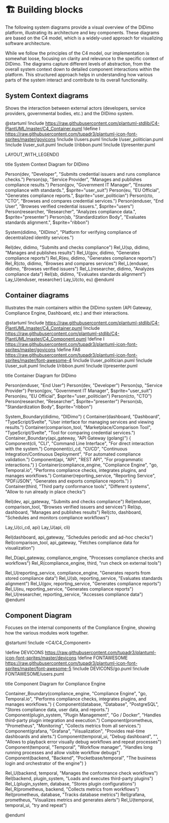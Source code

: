 <!--
SPDX-FileCopyrightText: 2024 Puria Nafisi Azizi
SPDX-FileCopyrightText: 2024 Puria Nafisi Azizi 
SPDX-FileCopyrightText: 2024 The Forkbomb Company

SPDX-License-Identifier: CC-BY-NC-SA-4.0
-->

# 🏗️ Building blocks



The following system diagrams provide a visual overview of the DIDimo platform, illustrating its architecture and key components. These diagrams are based on the C4 model, which is a widely-used approach for visualizing software architecture.

While we follow the principles of the C4 model, our implementation is somewhat loose, focusing on clarity and relevance to the specific context of DIDimo. The diagrams capture different levels of abstraction, from the overall system context down to detailed component interactions within the platform. This structured approach helps in understanding how various parts of the system interact and contribute to its overall functionality.


## System Context diagrams

Shows the interaction between external actors (developers, service providers, governmental bodies, etc.) and the DIDimo system.

@startuml
!include https://raw.githubusercontent.com/plantuml-stdlib/C4-PlantUML/master/C4_Container.puml
!define I https://raw.githubusercontent.com/tupadr3/plantuml-icon-font-sprites/master/govicons
!include I/users.puml
!include I/user_politician.puml
!include I/user_suit.puml
!include I/ribbon.puml
!include I/presenter.puml

LAYOUT_WITH_LEGEND()

title System Context Diagram for DIDimo

Person(dev, "Developer", "Submits credential issuers and runs compliance checks.")
Person(sp, "Service Provider", "Manages and publishes compliance results.")
Person(gov, "Government IT Manager", "Ensures compliance with standards.", $sprite="user_suit")
Person(eu, "EU Official", "Generates compliance reports.", $sprite="user_politician")
Person(cto, "CTO", "Browses and compares credential services.")
Person(enduser, "End User", "Browses verified credential issuers.", $sprite="users")
Person(researcher, "Researcher", "Analyzes compliance data.", $sprite="presenter")
Person(sb, "Standardization Body", "Evaluates standards alignment.", $sprite="ribbon")

System(didimo, "DIDimo", "Platform for verifying compliance of decentralized identity services.")

Rel(dev, didimo, "Submits and checks compliance")
Rel_U(sp, didimo, "Manages and publishes results")
Rel_U(gov, didimo, "Generates compliance reports")
Rel_R(eu, didimo, "Generates compliance reports")
Rel_R(cto, didimo, "Browses and compares services")
Rel_L(enduser, didimo, "Browses verified issuers")
Rel_L(researcher, didimo, "Analyzes compliance data")
Rel(sb, didimo, "Evaluates standards alignment")
Lay_U(enduser, researcher)
Lay_U(cto, eu)
@enduml

## Container diagrams
Illustrates the main containers within the DIDimo system (API Gateway, Compliance Engine, Dashboard, etc.) and their interactions.

@startuml
!include https://raw.githubusercontent.com/plantuml-stdlib/C4-PlantUML/master/C4_Container.puml
!include https://raw.githubusercontent.com/plantuml-stdlib/C4-PlantUML/master/C4_Component.puml
!define I https://raw.githubusercontent.com/tupadr3/plantuml-icon-font-sprites/master/govicons
!define FA6 https://raw.githubusercontent.com/tupadr3/plantuml-icon-font-sprites/master/font-awesome-4
!include I/user_politician.puml
!include I/user_suit.puml
!include I/ribbon.puml
!include I/presenter.puml


title Container Diagram for DIDimo

Person(enduser, "End User")
Person(dev, "Developer")
Person(sp, "Service Provider")
Person(gov, "Government IT Manager", $sprite="user_suit")
Person(eu, "EU Official", $sprite="user_politician")
Person(cto, "CTO")
Person(researcher, "Researcher", $sprite="presenter")
Person(sb, "Standardization Body", $sprite="ribbon")

System_Boundary(didimo, "DIDimo") {
    Container(dashboard, "Dashboard", "TypeScript/Svelte", "User interface for managing services and viewing results.")
    Container(comparison_tool, "Marketplace/Comparison Tool", "TypeScript/Svelte", "Tool for comparing credential services.")
    Container_Boundary(api_gateway, "API Gateway (golang)") {
        Component(cli, "CLI", "Command Line Interface", "For direct interaction with the system.")
        Component(ci_cd, "CI/CD", "Continuous Integration/Continuous Deployment", "For automated compliance validation.")
        Component(api, "API", "REST API", "For programmatic interactions.")
    }
    Container(compliance_engine, "Compliance Engine", "go, Temporal.io", "Performs compliance checks, integrates plugins, and manages workflows.") 
    Container(reporting_service, "Reporting Service", "PDF/JSON", "Generates and exports compliance reports.")
}
Container(third, "Third party conformance tools", "Different systems", "Allow to run already in place checks")

Rel(dev, api_gateway, "Submits and checks compliance")
Rel(enduser, comparison_tool, "Browses verified issuers and services")
Rel(sp, dashboard, "Manages and publishes results")
Rel(cto, dashboard, "Schedules and monitors compliance workflows")

Lay_U(ci_cd, api)
Lay_U(api, cli)

Rel(dashboard, api_gateway, "Schedules periodic and ad-hoc checks")
Rel(comparison_tool, api_gateway, "Fetches compliance data for visualization")


Rel_D(api_gateway, compliance_engine, "Processes compliance checks and workflows")
Rel_R(compliance_engine, third, "run check on external tools")

Rel_U(reporting_service, compliance_engine, "Generates reports from stored compliance data")
Rel_U(sb, reporting_service, "Evaluates standards alignment")
Rel_U(gov, reporting_service, "Generates compliance reports")
Rel_U(eu, reporting_service, "Generates compliance reports")
Rel_U(researcher, reporting_service, "Accesses compliance data")
@enduml

## Component Diagram
Focuses on the internal components of the Compliance Engine, showing how the various modules work together.

@startuml
!include <C4/C4_Component>

!define DEVICONS https://raw.githubusercontent.com/tupadr3/plantuml-icon-font-sprites/master/devicons
!define FONTAWESOME https://raw.githubusercontent.com/tupadr3/plantuml-icon-font-sprites/master/font-awesome-5
!include DEVICONS/go.puml
!include FONTAWESOME/users.puml

title Component Diagram for Compliance Engine

 Container_Boundary(compliance_engine, "Compliance Engine", "go, Temporal.io", "Performs compliance checks, integrates plugins, and manages workflows.") {
        Component(database, "Database", "PostgreSQL", "Stores compliance data, user data, and reports.")
        Component(plugin_system, "Plugin Management", "Go / Docker", "Handles third-party plugin integration and execution.")
        Component(prometheus, "Prometheus", "Monitoring", "Collects metrics from all services.")
        Component(grafana, "Grafana", "Visualization", "Provides real-time dashboards and alerts.")
        Component(temporal_ui, "Debug dashboard", "", "Allows to playback error visually debug workflows and repeat processes")
        Component(temporal, "Temporal", "Workflow manager", "Handles long running processes and allow visible workflow debugs")
        Component(backend, "Backend", "Pocketbase/temporal", "The business login and orchestrator of the engine")
    }

Rel_U(backend, temporal, "Manages the conformance check workflows")
Rel(backend, plugin_system, "Loads and executes third-party plugins")
Rel_L(plugin_system, database, "Stores plugin configurations")
Rel_R(prometheus, backend, "Collects metrics from workflows")
Rel(prometheus, database, "Tracks database metrics")
Rel(grafana, prometheus, "Visualizes metrics and generates alerts")
Rel_U(temporal, temporal_ui, "try and repeat")

@enduml


